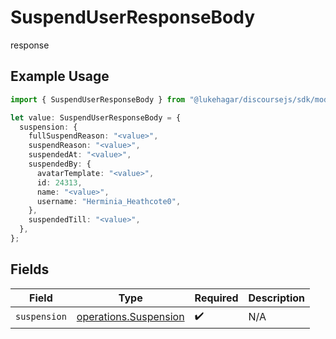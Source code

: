 # SuspendUserResponseBody

response

## Example Usage

```typescript
import { SuspendUserResponseBody } from "@lukehagar/discoursejs/sdk/models/operations";

let value: SuspendUserResponseBody = {
  suspension: {
    fullSuspendReason: "<value>",
    suspendReason: "<value>",
    suspendedAt: "<value>",
    suspendedBy: {
      avatarTemplate: "<value>",
      id: 24313,
      name: "<value>",
      username: "Herminia_Heathcote0",
    },
    suspendedTill: "<value>",
  },
};
```

## Fields

| Field                                                                 | Type                                                                  | Required                                                              | Description                                                           |
| --------------------------------------------------------------------- | --------------------------------------------------------------------- | --------------------------------------------------------------------- | --------------------------------------------------------------------- |
| `suspension`                                                          | [operations.Suspension](../../../sdk/models/operations/suspension.md) | :heavy_check_mark:                                                    | N/A                                                                   |